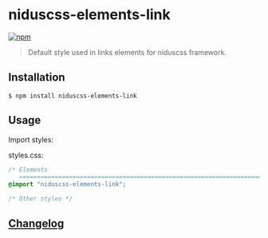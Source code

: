# niduscss-elements-link
[![npm][npm-image]][npm-url]

[npm-image]: https://img.shields.io/npm/v/niduscss-elements-link.svg
[npm-url]: https://npmjs.org/package/niduscss-elements-link

> Default style used in links elements for niduscss framework.

## Installation

```console
$ npm install niduscss-elements-link
```

## Usage

Import styles:

styles.css:

```css
/* Elements
   ========================================================================== */
@import "niduscss-elements-link";

/* Other styles */
```

## [Changelog](CHANGELOG.md)